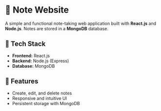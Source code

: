 # 📝 Note Website

A simple and functional note-taking web application built with **React.js** and **Node.js**. Notes are stored in a **MongoDB** database.

## 🔧 Tech Stack

- **Frontend:** React.js  
- **Backend:** Node.js (Express)  
- **Database:** MongoDB

## 📌 Features

- Create, edit, and delete notes  
- Responsive and intuitive UI  
- Persistent storage with MongoDB  

